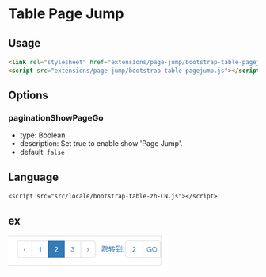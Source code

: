 # Table Page Jump

## Usage

```html
<link rel="stylesheet" href="extensions/page-jump/bootstrap-table-pagejump.css"></style>
<script src="extensions/page-jump/bootstrap-table-pagejump.js"></script>
```

## Options

### paginationShowPageGo

* type: Boolean
* description: Set true to enable show 'Page Jump'. 
* default: `false`

## Language

```
<script src="src/locale/bootstrap-table-zh-CN.js"></script>
```

## ex

![](demo.png)

